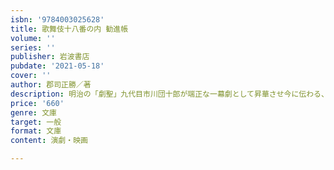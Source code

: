 ```yaml
---
isbn: '9784003025628'
title: 歌舞伎十八番の内 勧進帳
volume: ''
series: ''
publisher: 岩波書店
pubdate: '2021-05-18'
cover: ''
author: 郡司正勝／著
description: 明治の「劇聖」九代目市川団十郎が端正な一幕劇として昇華させ今に伝わる、歌舞伎十八番屈指の傑作狂言。
price: '660'
genre: 文庫
target: 一般
format: 文庫
content: 演劇・映画

---
```

